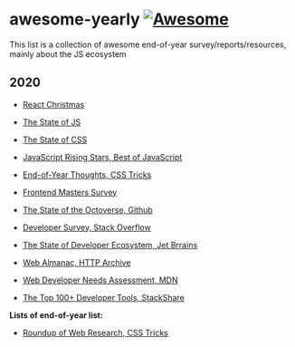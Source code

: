 # awesome-yearly [![Awesome](https://awesome.re/badge.svg)](https://awesome.re)

This list is a collection of awesome end-of-year survey/reports/resources, mainly about the JS ecosystem

## 2020

- [React Christmas](https://react.christmas/2020)
- [The State of JS](https://2020.stateofjs.com/en-US/)
- [The State of CSS](https://2020.stateofcss.com/en-US/)
- [JavaScript Rising Stars, Best of JavaScript](https://risingstars.js.org/2020/en)
- [End-of-Year Thoughts, CSS Tricks](https://css-tricks.com/category/2020-end-of-year-thoughts/)
- [Frontend Masters Survey](/frontend-masters-2020-survey.png)

- [The State of the Octoverse, Github](https://octoverse.github.com/)
- [Developer Survey, Stack Overflow](https://insights.stackoverflow.com/survey/2020)
- [The State of Developer Ecosystem, Jet Brrains](https://www.jetbrains.com/lp/devecosystem-2020/)
- [Web Almanac, HTTP Archive](https://almanac.httparchive.org/en/2020/)
- [Web Developer Needs Assessment, MDN](https://insights.developer.mozilla.org/reports/mdn-web-developer-needs-assessment-2020.html)

- [The Top 100+ Developer Tools, StackShare](https://stackshare.io/posts/top-developer-tools-2020)

**Lists of end-of-year list:**

- [Roundup of Web Research, CSS Tricks](https://css-tricks.com/2020-roundup-of-web-research)
